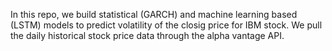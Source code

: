 In this repo, we build statistical (GARCH) and machine learning based (LSTM) models to predict volatility of the closig price for IBM stock.
We pull the daily historical stock price data through the alpha vantage API.

